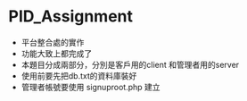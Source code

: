 # PID_Assignment
- 平台整合處的實作
- 功能大致上都完成了
- 本題目分成兩部分，分別是客戶用的client 和管理者用的server
- 使用前要先把db.txt的資料庫裝好
- 管理者帳號要使用 signuproot.php 建立
